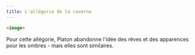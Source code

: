 ```yaml
---
title: L'allégorie de la caverne
---
```


```html
<image>
```

Pour cette allégorie, Platon abandonne l'idée des rêves et des apparences pour les ombres - mais elles sont similaires.